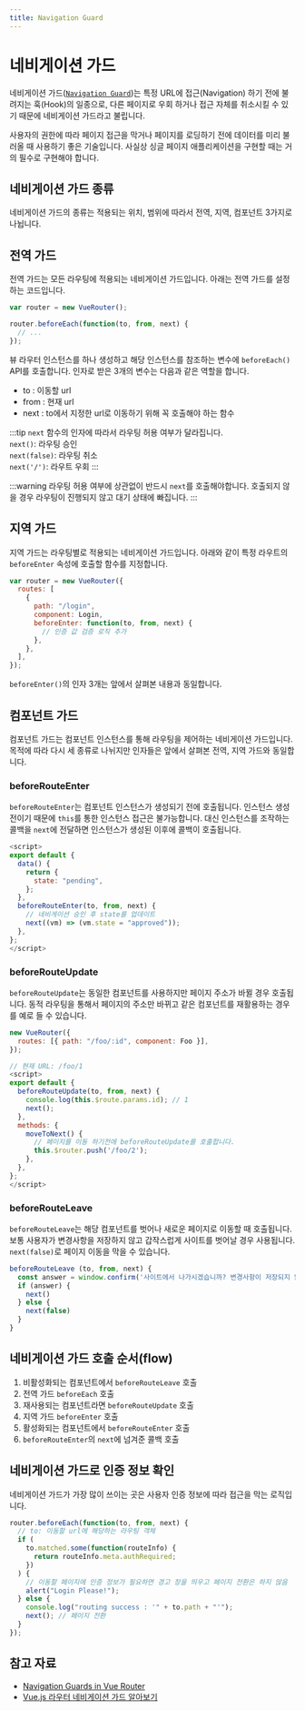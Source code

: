 ```yaml
---
title: Navigation Guard
---
```


# 네비게이션 가드

네비게이션 가드([`Navigation Guard`](https://router.vuejs.org/guide/advanced/navigation-guards.html))는 특정 URL에 접근(Navigation) 하기 전에 불려지는 훅(Hook)의 일종으로, 다른 페이지로 우회 하거나 접근 자체를 취소시킬 수 있기 때문에 네비게이션 가드라고 불립니다.

사용자의 권한에 따라 페이지 접근을 막거나 페이지를 로딩하기 전에 데이터를 미리 불러올 때 사용하기 좋은 기술입니다. 사실상 싱글 페이지 애플리케이션을 구현할 때는 거의 필수로 구현해야 합니다.

## 네비게이션 가드 종류

네비게이션 가드의 종류는 적용되는 위치, 범위에 따라서 전역, 지역, 컴포넌트 3가지로 나뉩니다.

## 전역 가드

전역 가드는 모든 라우팅에 적용되는 네비게이션 가드입니다. 아래는 전역 가드를 설정하는 코드입니다.

```js
var router = new VueRouter();

router.beforeEach(function(to, from, next) {
  // ...
});
```

뷰 라우터 인스턴스를 하나 생성하고 해당 인스턴스를 참조하는 변수에 `beforeEach()` API를 호출합니다. 인자로 받은 3개의 변수는 다음과 같은 역할을 합니다.

- to : 이동할 url
- from : 현재 url
- next : to에서 지정한 url로 이동하기 위해 꼭 호출해야 하는 함수

:::tip
`next` 함수의 인자에 따라서 라우팅 허용 여부가 달라집니다.
<br/>
`next()`: 라우팅 승인
<br/>
`next(false)`: 라우팅 취소
<br/>
`next('/')`: 라우트 우회
:::

:::warning
라우팅 허용 여부에 상관없이 반드시 `next`를 호출해야합니다. 호출되지 않을 경우 라우팅이 진행되지 않고 대기 상태에 빠집니다.
:::

## 지역 가드

지역 가드는 라우팅별로 적용되는 네비게이션 가드입니다. 아래와 같이 특정 라우트의 `beforeEnter` 속성에 호출할 함수를 지정합니다.

```js
var router = new VueRouter({
  routes: [
    {
      path: "/login",
      component: Login,
      beforeEnter: function(to, from, next) {
        // 인증 값 검증 로직 추가
      },
    },
  ],
});
```

`beforeEnter()`의 인자 3개는 앞에서 살펴본 내용과 동일합니다.

## 컴포넌트 가드

컴포넌트 가드는 컴포넌트 인스턴스를 통해 라우팅을 제어하는 네비게이션 가드입니다. 목적에 따라 다시 세 종류로 나뉘지만 인자들은 앞에서 살펴본 전역, 지역 가드와 동일합니다.

### beforeRouteEnter

`beforeRouteEnter`는 컴포넌트 인스턴스가 생성되기 전에 호출됩니다. 인스턴스 생성 전이기 때문에 `this`를 통한 인스턴스 접근은 불가능합니다. 대신 인스턴스를 조작하는 콜백을 `next`에 전달하면 인스턴스가 생성된 이후에 콜백이 호출됩니다.

```js
<script>
export default {
  data() {
    return {
      state: "pending",
    };
  },
  beforeRouteEnter(to, from, next) {
    // 네비게이션 승인 후 state를 업데이트
    next((vm) => (vm.state = "approved"));
  },
};
</script>
```

### beforeRouteUpdate

`beforeRouteUpdate`는 동일한 컴포넌트를 사용하지만 페이지 주소가 바뀔 경우 호출됩니다. 동적 라우팅을 통해서 페이지의 주소만 바뀌고 같은 컴포넌트를 재활용하는 경우를 예로 들 수 있습니다.

```js
new VueRouter({
  routes: [{ path: "/foo/:id", component: Foo }],
});
```

```js
// 현재 URL: /foo/1
<script>
export default {
  beforeRouteUpdate(to, from, next) {
    console.log(this.$route.params.id); // 1
    next();
  },
  methods: {
    moveToNext() {
      // 페이지를 이동 하기전에 beforeRouteUpdate를 호출합니다.
      this.$router.push('/foo/2');
    },
  },
};
</script>
```

### beforeRouteLeave

`beforeRouteLeave`는 해당 컴포넌트를 벗어나 새로운 페이지로 이동할 때 호출됩니다. 보통 사용자가 변경사항을 저장하지 않고 갑작스럽게 사이트를 벗어날 경우 사용됩니다. `next(false)`로 페이지 이동을 막을 수 있습니다.

```js
beforeRouteLeave (to, from, next) {
  const answer = window.confirm('사이트에서 나가시겠습니까? 변경사항이 저장되지 않을 수 있습니다.')
  if (answer) {
    next()
  } else {
    next(false)
  }
}
```

## 네비게이션 가드 호출 순서(flow)

1. 비활성화되는 컴포넌트에서 `beforeRouteLeave` 호출
2. 전역 가드 `beforeEach` 호출
3. 재사용되는 컴포넌트라면 `beforeRouteUpdate` 호출
4. 지역 가드 `beforeEnter` 호출
5. 활성화되는 컴포넌트에서 `beforeRouteEnter` 호출
6. `beforeRouteEnter`의 `next`에 넘겨준 콜백 호출

## 네비게이션 가드로 인증 정보 확인

네비게이션 가드가 가장 많이 쓰이는 곳은 사용자 인증 정보에 따라 접근을 막는 로직입니다.

```js
router.beforeEach(function(to, from, next) {
  // to: 이동할 url에 해당하는 라우팅 객체
  if (
    to.matched.some(function(routeInfo) {
      return routeInfo.meta.authRequired;
    })
  ) {
    // 이동할 페이지에 인증 정보가 필요하면 경고 창을 띄우고 페이지 전환은 하지 않음
    alert("Login Please!");
  } else {
    console.log("routing success : '" + to.path + "'");
    next(); // 페이지 전환
  }
});
```

## 참고 자료

- [Navigation Guards in Vue Router](https://router.vuejs.org/guide/advanced/navigation-guards.html)
- [Vue.js 라우터 네비게이션 가드 알아보기](https://joshua1988.github.io/web-development/vuejs/vue-router-navigation-guards/)
